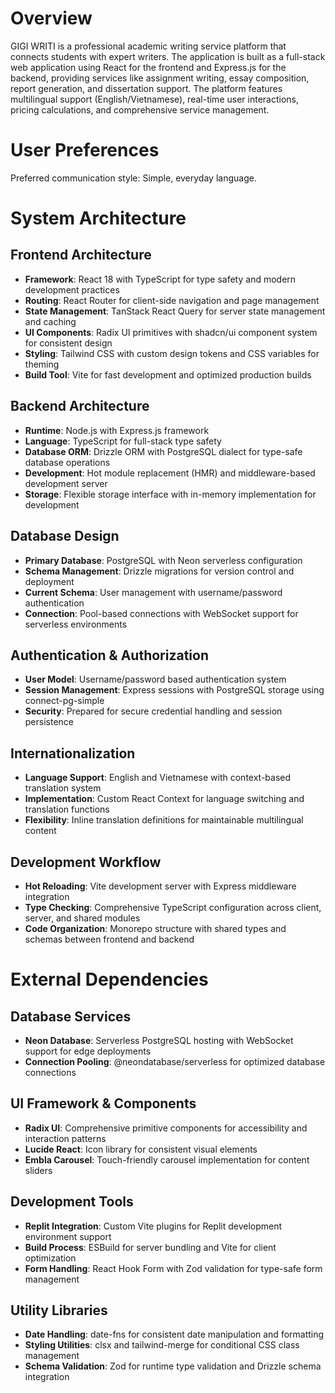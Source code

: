 # Overview

GIGI WRITI is a professional academic writing service platform that connects students with expert writers. The application is built as a full-stack web application using React for the frontend and Express.js for the backend, providing services like assignment writing, essay composition, report generation, and dissertation support. The platform features multilingual support (English/Vietnamese), real-time user interactions, pricing calculations, and comprehensive service management.

# User Preferences

Preferred communication style: Simple, everyday language.

# System Architecture

## Frontend Architecture
- **Framework**: React 18 with TypeScript for type safety and modern development practices
- **Routing**: React Router for client-side navigation and page management
- **State Management**: TanStack React Query for server state management and caching
- **UI Components**: Radix UI primitives with shadcn/ui component system for consistent design
- **Styling**: Tailwind CSS with custom design tokens and CSS variables for theming
- **Build Tool**: Vite for fast development and optimized production builds

## Backend Architecture
- **Runtime**: Node.js with Express.js framework
- **Language**: TypeScript for full-stack type safety
- **Database ORM**: Drizzle ORM with PostgreSQL dialect for type-safe database operations
- **Development**: Hot module replacement (HMR) and middleware-based development server
- **Storage**: Flexible storage interface with in-memory implementation for development

## Database Design
- **Primary Database**: PostgreSQL with Neon serverless configuration
- **Schema Management**: Drizzle migrations for version control and deployment
- **Current Schema**: User management with username/password authentication
- **Connection**: Pool-based connections with WebSocket support for serverless environments

## Authentication & Authorization
- **User Model**: Username/password based authentication system
- **Session Management**: Express sessions with PostgreSQL storage using connect-pg-simple
- **Security**: Prepared for secure credential handling and session persistence

## Internationalization
- **Language Support**: English and Vietnamese with context-based translation system
- **Implementation**: Custom React Context for language switching and translation functions
- **Flexibility**: Inline translation definitions for maintainable multilingual content

## Development Workflow
- **Hot Reloading**: Vite development server with Express middleware integration
- **Type Checking**: Comprehensive TypeScript configuration across client, server, and shared modules
- **Code Organization**: Monorepo structure with shared types and schemas between frontend and backend

# External Dependencies

## Database Services
- **Neon Database**: Serverless PostgreSQL hosting with WebSocket support for edge deployments
- **Connection Pooling**: @neondatabase/serverless for optimized database connections

## UI Framework & Components
- **Radix UI**: Comprehensive primitive components for accessibility and interaction patterns
- **Lucide React**: Icon library for consistent visual elements
- **Embla Carousel**: Touch-friendly carousel implementation for content sliders

## Development Tools
- **Replit Integration**: Custom Vite plugins for Replit development environment support
- **Build Process**: ESBuild for server bundling and Vite for client optimization
- **Form Handling**: React Hook Form with Zod validation for type-safe form management

## Utility Libraries
- **Date Handling**: date-fns for consistent date manipulation and formatting
- **Styling Utilities**: clsx and tailwind-merge for conditional CSS class management
- **Schema Validation**: Zod for runtime type validation and Drizzle schema integration